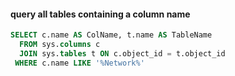 #### query all tables containing a column name

```sql
SELECT c.name AS ColName, t.name AS TableName 
  FROM sys.columns c
  JOIN sys.tables t ON c.object_id = t.object_id
 WHERE c.name LIKE '%Network%'
```
